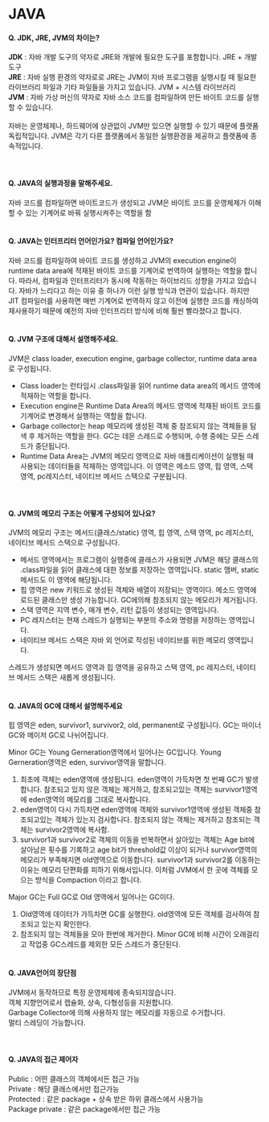 # JAVA
#### Q. JDK, JRE, JVM의 차이는?  
**JDK** : 자바 개발 도구의 약자로 JRE와 개발에 필요한 도구를 포함합니다. JRE + 개발 도구  
**JRE** : 자바 실행 환경의 약자로로 JRE는 JVM이 자바 프로그램을 실행시킬 때 필요한 라이브러리 파일과 기타 파일들을 가지고 있습니다. JVM + 시스템 라이브러리   
**JVM** : 자바 가상 머신의 약자로 자바 소스 코드를 컴파일하여 만든 바이트 코드를 실행할 수 있습니다.   
</br>
자바는 운영체제나, 하드웨어에 상관없이 JVM만 있으면 실행할 수 있기 때문에 플랫폼 독립적입니다. JVM은 각기 다른 플랫폼에서 동일한 실행환경을 제공하고 플랫폼에 종속적입니다.   
</br></br>

#### Q. JAVA의 실행과정을 말해주세요.  
자바 코드를 컴파일하면 바이트코드가 생성되고 JVM은 바이트 코드를 운영체제가 이해할 수 있는 기계어로 바꿔 실행시켜주는 역할을 함
</br></br>

#### Q. JAVA는 인터프리터 언어인가요? 컴파일 언어인가요?  
자바 코드를 컴파일하여 바이트 코드를 생성하고 JVM의 execution engine이 runtime data area에 적재된 바이트 코드를 기계어로 번역하여 실행하는 역할을 합니다. 따라서, 컴파일과 인터프리터가 동시에 작동하는 하이브리드 성향을 가지고 있습니다.
자바가 느리다고 하는 이유 중 하나가 이런 실행 방식과 연관이 있습니다. 
하지만 JIT 컴파일러를 사용하면 매번 기계어로 번역하지 않고 이전에 실행한 코드를 캐싱하여 재사용하기 때문에 예전의 자바 인터프리터 방식에 비해 훨씬 빨라졌다고 합니다.
</br></br>

#### Q. JVM 구조에 대해서 설명해주세요.
JVM은 class loader, execution engine, garbage collector, runtime data area로 구성됩니다.  
- Class loader는 런타임시 .class파일을 읽어 runtime data area의 메서드 영역에 적재하는 역할을 합니다.  
- Execution engine은 Runtime Data Area의 메서드 영역에 적재된 바이트 코드를 기계어로 변경해서 실행하는 역할을 합니다.  
- Garbage collector는 heap 메모리에 생성된 객체 중 참조되지 않는 객체들을 탐색 후 제거하는 역할을 한다. GC는 데몬 스레드로 수행되며, 수행 중에는 모든 스레드가 중단됩니다.    
- Runtime Data Area는 JVM의 메모리 영역으로 자바 애플리케이션이 실행될 때 사용되는 데이터들을 적재하는 영역입니다. 이 영역은 메소드 영역, 힙 영역, 스택 영역, pc레지스터, 네이티브 메서드 스택으로 구분됩니다.  
</br></br>

#### Q. JVM의 메모리 구조는 어떻게 구성되어 있나요?    
JVM의 메모리 구조는 메서드(클래스/static) 영역, 힙 영역, 스택 영역, pc 레지스터, 네이티브 메서드 스택으로 구성됩니다. 
- 메서드 영역에서는 프로그램이 실행중에 클래스가 사용되면 JVM은 해당 클래스의 .class파일을 읽어 클래스에 대한 정보를 저장하는 영역입니다. static 맴버, static 메서드도 이 영역에 해당됩니다.
- 힙 영역은 new 키워드로 생성된 객체와 배열이 저장되는 영역이다. 메소드 영역에 로드된 클래스만 생성 가능합니다. GC에의해 참조되지 않는 메모리가 제거됩니다. 
- 스택 영역은 지역 변수, 매개 변수, 리턴 값등이 생성되는 영역입니다. 
- PC 레지스터는 현재 스레드가 실행되는 부분의 주소와 명령을 저장하는 영역입니다. 
- 네이티브 메서드 스택은 자바 외 언어로 작성된 네이티브를 위한 메모리 영역입니다.

스레드가 생성되면 메서드 영역과 힙 영역을 공유하고 스택 영역, pc 레지스터, 네이티브 메서드 스택은 새롭게 생성됩니다.
</br></br>

#### Q. JAVA의 GC에 대해서 설명해주세요   
힙 영역은 eden, survivor1, survivor2, old, permanent로 구성됩니다. GC는 마이너 GC와 메이저 GC로 나뉘어집니다.  
  
Minor GC는 Young Gerneration영역에서 일어나는 GC입니다. Young Gerneration영역은 eden, survivor영역을 말합니다.
1.	최초에 객체는 eden영역에 생성됩니다. eden영역이 가득차면 첫 번째 GC가 발생합니다. 참조되고 있지 않은 객체는 제거하고, 참조되고있는 객체는 survivor1영역에 eden영역의 메모리를 그대로 복사합니다.
2.	eden영역이 다시 가득차면 eden영역에 객체와 survivor1영역에 생성된 객체중 참조되고있는 객체가 있는지 검사합니다. 참조되지 않는 객체는 제거하고 참조되는 객체는 survivor2영역에 복사함. 
3. survivor1과 survivor2로 객체의 이동을 반복하면서 살아있는 객체는 Age bit에 살아남은 횟수를 기록하고 age bit가 threshold값 이상이 되거나 survivor영역의 메모리가 부족해지면 old영역으로 이동합니다. 
survivor1과 survivor2를 이동하는 이유는 메모리 단편화를 피하기 위해서입니다. 이처럼 JVM에서 한 곳에 객체를 모으는 방식을 Compaction 이라고 합니다. 

Major GC는 Full GC로 Old 영역에서 일어나는 GC이다.
1.	Old영역에 데이터가 가득차면 GC를 실행한다. old영역에 모든 객체를 검사하여 참조되고 있는지 확인한다.
2.	참조되지 않는 객체들을 모아 한번에 제거한다. Minor GC에 비해 시간이 오래걸리고 작업중 GC스레드를 제외한 모든 스레드가 중단된다.
</br></br>

#### Q. JAVA언어의 장단점    
JVM에서 동작하므로 특정 운영체제에 종속되지않습니다.    
객체 지향언어로서 캡슐화, 상속, 다형성등을 지원합니다.   
Garbage Collector에 의해 사용하지 않는 메모리를 자동으로 수거합니다.   
멀티 스레딩이 가능합니다.    
</br></br>

#### Q. JAVA의 접근 제어자      
Public : 어떤 클래스의 객체에서든 접근 가능  
Private : 해당 클래스에서만 접근가능   
Protected : 같은 package + 상속 받은 하위 클래스에서 사용가능  
Package private : 같은 package에서만 접근 가능  
</br></br>
